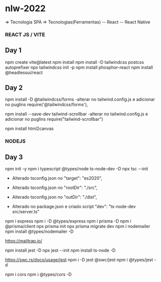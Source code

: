 # nlw-2022

=> Tecnologia SPA
=> Tecnologias(Ferramentas)
-- React
-- React Native

### REACT JS / VITE

## Day 1

npm create vite@latest
npm install
npm install -D tailwindcss postcss autoprefixer
npx tailwindcss init -p
npm install phosphor-react
npm install @headlessui/react

## Day 2

npm install -D @tailwindcss/forms
-alterar no tailwind.config.js e adicionar no puglins
require('@tailwindcss/forms'),

npm install --save-dev tailwind-scrollbar
-alterar no tailwind.config.js e adicionar no puglins
require("tailwind-scrollbar")

npm install html2canvas

### NODEJS

## Day 3

npm init -y
npm i typescript @types/node ts-node-dev -D
npx tsc --init

- Alterado tsconfig.json no "target": "es2020",
- Alterado tsconfig.json no "rootDir": "./src",
- Alterado tsconfig.json no "outDir": "./dist",

- Alterado no package.json e criado script "dev": "ts-node-dev src/server.ts"

npm i express
npm i -D @types/express
npm i prisma -D
npm i @prisma/client
npx prisma init
npx prisma migrate dev
npm i nodemailer
npm install @types/nodemailer -D

https://mailtrap.io/

npm install jest -D
npx jest --init
npm install ts-node -D

https://swc.rs/docs/usage/jest
npm i -D jest @swc/jest
npm i @types/jest -d

npm i cors
npm i @types/cors -D